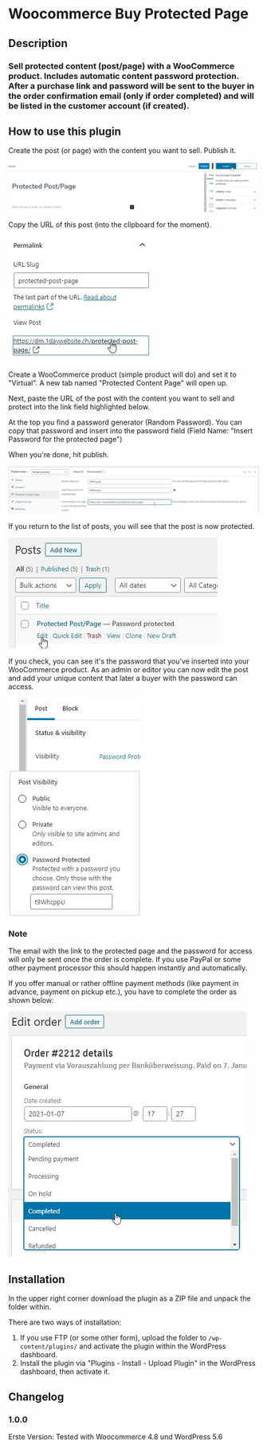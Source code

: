 # Woocommerce Buy Protected Page

## Description ##

### Sell protected content (post/page) with a WooCommerce product. Includes automatic content password protection. After a purchase link and password will be sent to the buyer in the order confirmation email (only if order completed) and will be listed in the customer account (if created). ###

## How to use this plugin ##

Create the post (or page) with the content you want to sell. Publish it.

![woocommerce-buy-protected-page-one](woocommerce-buy-protected-page-one.jpg)

Copy the URL of this post (into the clipboard for the moment).

![woocommerce-buy-protected-page-two](woocommerce-buy-protected-page-two.jpg)

Create a WooCommerce product (simple product will do) and set it to "Virtual". A new tab named "Protected Content Page" will open up.

Next, paste the URL of the post with the content you want to sell and protect into the link field highlighted below.

At the top you find a password generator (Random Password). You can copy that password and insert into the password field (Field Name: "Insert Password for the protected page")

When you're done, hit publish.

![woocommerce-buy-protected-page-three](woocommerce-buy-protected-page-three.jpg)

If you return to the list of posts, you will see that the post is now protected.

![woocommerce-buy-protected-page-four](woocommerce-buy-protected-page-four.jpg)

If you check, you can see it's the password that you've inserted into your WooCommerce product. As an admin or editor you can now edit the post and add your unique content that later a buyer with the password can access.

![woocommerce-buy-protected-page-five](woocommerce-buy-protected-page-five.jpg)

### Note ###

The email with the link to the protected page and the password for access will only be sent once the order is complete. If you use PayPal or some other payment processor this should happen instantly and automatically.

If you offer manual or rather offline payment methods (like payment in advance, payment on pickup etc.), you have to complete the order as shown below:

![woocommerce-buy-protected-page-six](woocommerce-buy-protected-page-six.jpg)

## Installation ##
In the upper right corner download the plugin as a ZIP file and unpack the folder within.

There are two ways of installation:

1. If you use FTP (or some other form), upload the folder to `/wp-content/plugins/` and activate the plugin within the WordPress dashboard.
2. Install the plugin via "Plugins - Install - Upload Plugin" in the WordPress dashboard, then activate it.

## Changelog ##

### 1.0.0 ###
Erste Version: Tested with Woocommerce 4.8 und WordPress 5.6
